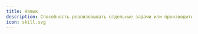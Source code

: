```yaml
---
title: Навык
description: Способность реализовывать отдельные задачи или производить конкретные изделия при наличии всего необходимого для этого оборудования и материалов
icon: skill.svg
---
```

